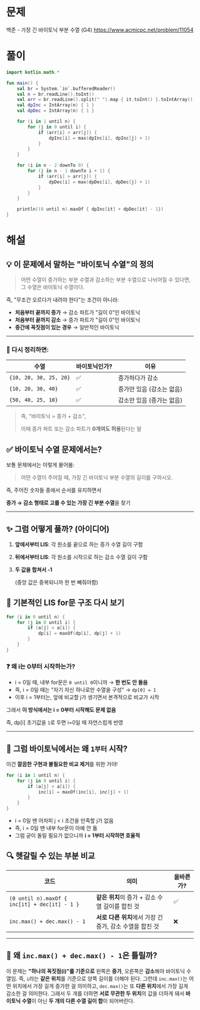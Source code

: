 # 문제
백준 - 가장 긴 바이토닉 부분 수열 (G4)
https://www.acmicpc.net/problem/11054


# 풀이

```Kotlin
import kotlin.math.*

fun main() {
    val br = System.`in`.bufferedReader()
    val n = br.readLine().toInt()
    val arr = br.readLine().split(" ").map { it.toInt() }.toIntArray()
    val dpInc = IntArray(n) { 1 }
    val dpDec = IntArray(n) { 1 }

    for (i in 1 until n) {
        for (j in 0 until i) {
            if (arr[i] > arr[j]) {
                dpInc[i] = max(dpInc[i], dpInc[j] + 1)
            }
        }
    }

    for (i in n - 2 downTo 0) {
        for (j in n - 1 downTo i + 1) {
            if (arr[i] > arr[j]) {
                dpDec[i] = max(dpDec[i], dpDec[j] + 1)
            }
        }
    }

    println((0 until n).maxOf { dpInc[it] + dpDec[it] - 1})
}
```


# 해설
## 💡 이 문제에서 말하는 "바이토닉 수열"의 정의

> 어떤 수열이 증가하는 부분 수열과 감소하는 부분 수열으로 나뉘어질 수 있다면, 그 수열은 바이토닉 수열이다.
>

즉, "무조건 오르다가 내려야 한다"는 조건이 아니라:

- **처음부터 끝까지 증가** → 감소 파트가 "길이 0"인 바이토닉
- **처음부터 끝까지 감소** → 증가 파트가 "길이 0"인 바이토닉
- **중간에 꼭짓점이 있는 경우** → 일반적인 바이토닉

---

### 📘 다시 정리하면:

| 수열 | 바이토닉인가? | 이유 |
| --- | --- | --- |
| `{10, 20, 30, 25, 20}` | ✅ | 증가하다가 감소 |
| `{10, 20, 30, 40}` | ✅ | 증가만 있음 (감소는 없음) |
| `{50, 40, 25, 10}` | ✅ | 감소만 있음 (증가는 없음) |

> 즉, "바이토닉 = 증가 + 감소",
>
>
> 이때 증가 파트 또는 감소 파트가 **0개여도 허용**된다는 말
>

## ✅ 바이토닉 수열 문제에서는?

보통 문제에서는 이렇게 물어봄:

> 어떤 수열이 주어질 때, 가장 긴 바이토닉 부분 수열의 길이를 구하시오.
>

즉, 주어진 숫자들 중에서 순서를 유지하면서

**증가 → 감소 형태로 고를 수 있는 가장 긴 부분 수열**을 찾기

---

## ✨ 그럼 어떻게 풀까? (아이디어)

1. **앞에서부터 LIS**: 각 원소를 끝으로 하는 증가 수열 길이 구함
2. **뒤에서부터 LIS**: 각 원소를 시작으로 하는 감소 수열 길이 구함
3. **두 값을 합쳐서 -1**

   (중앙 값은 중복되니까 한 번 빼줘야함)


## 🔁 기본적인 LIS for문 구조 다시 보기

```kotlin
for (i in 0 until n) {
    for (j in 0 until i) {
        if (a[j] < a[i]) {
            dp[i] = maxOf(dp[i], dp[j] + 1)
        }
    }
}
```

### ❓ 왜 i는 0부터 시작하는가?

- i = 0일 때, 내부 for문은 `0 until 0`이니까 → **한 번도 안 돌음**
- 즉, i = 0일 때는 "자기 자신 하나로만 수열을 구성" → `dp[0] = 1`
- 이후 i = 1부터는, 앞에 비교할 j가 생기면서 본격적으로 비교가 시작

그래서 **이 방식에서는 i = 0부터 시작해도 문제 없음**

즉, dp[i] 초기값을 `1`로 두면 i=0일 때 자연스럽게 반영

---

## 🧭 그럼 바이토닉에서는 왜 `1부터` 시작?

이건 **깔끔한 구현과 불필요한 비교 제거**를 위한 거야!

```kotlin
for (i in 1 until n) {
    for (j in 0 until i) {
        if (a[j] < a[i]) {
            inc[i] = maxOf(inc[i], inc[j] + 1)
        }
    }
}
```

- i = 0일 땐 어차피 j < i 조건을 만족할 j가 없음
- 즉, i = 0일 땐 내부 for문이 아예 안 돎
- 그럼 굳이 돌릴 필요가 없으니까 **i = 1부터 시작하면 효율적**

## 🔍 헷갈릴 수 있는 부분 비교

| 코드 | 의미 | 올바른가? |
| --- | --- | --- |
| `(0 until n).maxOf { inc[it] + dec[it] - 1 }` | **같은 위치**의 증가 + 감소 수열 길이를 합친 것 | ✅ |
| `inc.max() + dec.max() - 1` | **서로 다른 위치**에서 가장 긴 증가, 감소 수열을 합친 것 | ❌ |

---

## 🎯 왜 `inc.max() + dec.max() - 1`은 틀릴까?

이 문제는 **"하나의 꼭짓점(i)"를 기준으로**
왼쪽은 **증가**, 오른쪽은 **감소**해야 바이토닉 수열임.
즉, `i`라는 **같은 위치**를 기준으로 양쪽 길이를 더해야 된다.
그런데 `inc.max()`는 어떤 위치에서 가장 길게 증가한 걸 의미하고,
`dec.max()`는 또 **다른 위치**에서 가장 길게 감소한 걸 의미한다.
그래서 두 개를 더하면 **서로 무관한 두 위치**의 값을 더하게 돼서
**바이토닉 수열**이 아닌 **두 개의 다른 수열 길이 합**이 되어버린다.